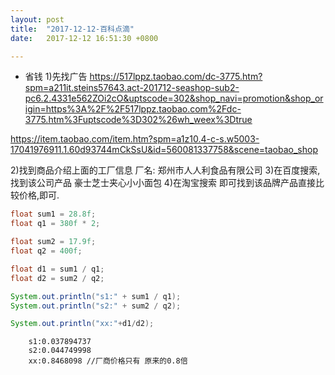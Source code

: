 ```yaml
---
layout: post
title:  "2017-12-12-百科点滴"
date:   2017-12-12 16:51:30 +0800

---
```

* 省钱
1)先找广告
https://517lppz.taobao.com/dc-3775.htm?spm=a211it.steins57643.act-201712-seashop-sub2-pc6.2.4331e562ZOi2cO&uptscode=302&shop_navi=promotion&shop_origin=https%3A%2F%2F517lppz.taobao.com%2Fdc-3775.htm%3Fuptscode%3D302%26wh_weex%3Dtrue

https://item.taobao.com/item.htm?spm=a1z10.4-c-s.w5003-17041976911.1.60d93744mCkSsU&id=560081337758&scene=taobao_shop

2)找到商品介绍上面的工厂信息
厂名: 郑州市人人利食品有限公司
3)在百度搜索,找到该公司产品
豪士芝士夹心小小面包
4)在淘宝搜索 即可找到该品牌产品直接比较价格,即可.
```java
float sum1 = 28.8f;
float q1 = 380f * 2;

float sum2 = 17.9f;
float q2 = 400f;

float d1 = sum1 / q1;
float d2 = sum2 / q2;

System.out.println("s1:" + sum1 / q1);
System.out.println("s2:" + sum2 / q2);

System.out.println("xx:"+d1/d2);
   ```
        s1:0.037894737
        s2:0.044749998
        xx:0.8468098 //厂商价格只有 原来的0.8倍


